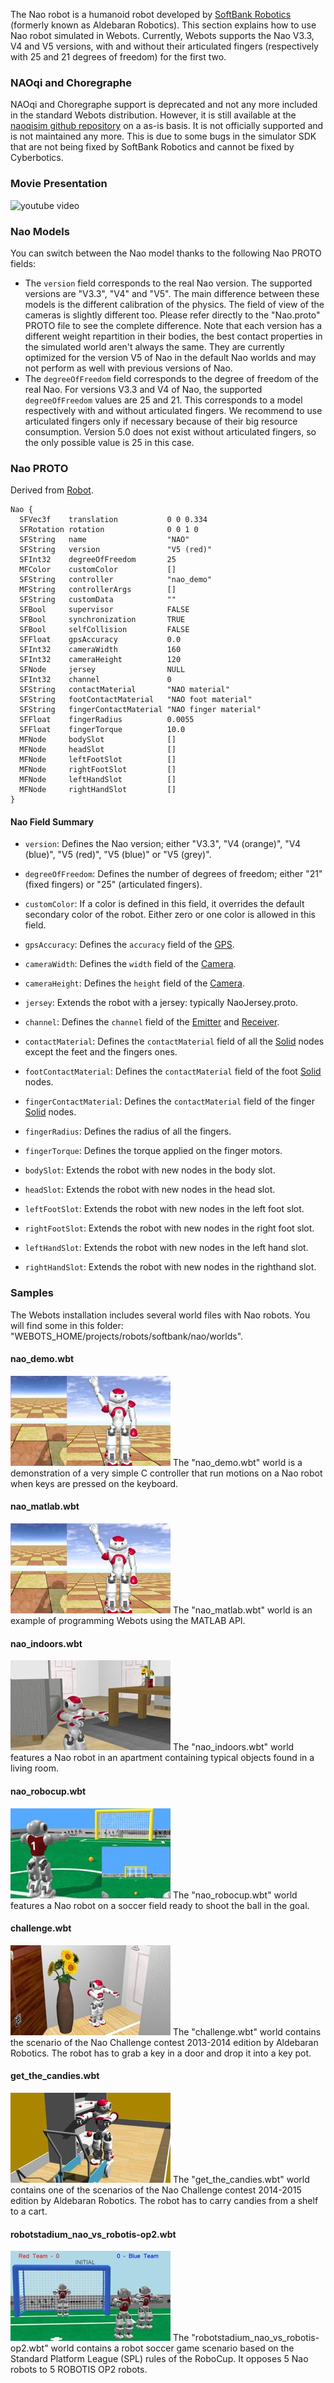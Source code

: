 The Nao robot is a humanoid robot developed by [SoftBank Robotics](https://www.softbankrobotics.com/) (formerly known as Aldebaran Robotics).
This section explains how to use Nao robot simulated in Webots.
Currently, Webots supports the Nao V3.3, V4 and V5 versions, with and without their articulated fingers (respectively with 25 and 21 degrees of freedom) for the first two.

### NAOqi and Choregraphe

NAOqi and Choregraphe support is deprecated and not any more included in the standard Webots distribution.
However, it is still available at the [naoqisim github repository](https://github.com/cyberbotics/naoqisim) on a as-is basis.
It is not officially supported and is not maintained any more.
This is due to some bugs in the simulator SDK that are not being fixed by SoftBank Robotics and cannot be fixed by Cyberbotics.

### Movie Presentation

![youtube video](https://www.youtube.com/watch?v=DDMky8PATKM)

### Nao Models

You can switch between the Nao model thanks to the following Nao PROTO fields:

- The `version` field corresponds to the real Nao version.
The supported versions are "V3.3", "V4" and "V5".
The main difference between these models is the different calibration of the physics.
The field of view of the cameras is slightly different too.
Please refer directly to the "Nao.proto" PROTO file to see the complete difference.
Note that each version has a different weight repartition in their bodies, the best contact properties in the simulated world aren't always the same.
They are currently optimized for the version V5 of Nao in the default Nao worlds and may not perform as well with previous versions of Nao.
- The `degreeOfFreedom` field corresponds to the degree of freedom of the real Nao.
For versions V3.3 and V4 of Nao, the supported `degreeOfFreedom` values are 25 and 21.
This corresponds to a model respectively with and without articulated fingers.
We recommend to use articulated fingers only if necessary because of their big resource consumption.
Version 5.0 does not exist without articulated fingers, so the only possible value is 25 in this case.

### Nao PROTO

Derived from [Robot](https://cyberbotics.com/doc/reference/robot).

```
Nao {
  SFVec3f    translation           0 0 0.334
  SFRotation rotation              0 0 1 0
  SFString   name                  "NAO"
  SFString   version               "V5 (red)"
  SFInt32    degreeOfFreedom       25
  MFColor    customColor           []
  SFString   controller            "nao_demo"
  MFString   controllerArgs        []
  SFString   customData            ""
  SFBool     supervisor            FALSE
  SFBool     synchronization       TRUE
  SFBool     selfCollision         FALSE
  SFFloat    gpsAccuracy           0.0
  SFInt32    cameraWidth           160
  SFInt32    cameraHeight          120
  SFNode     jersey                NULL
  SFInt32    channel               0
  SFString   contactMaterial       "NAO material"
  SFString   footContactMaterial   "NAO foot material"
  SFString   fingerContactMaterial "NAO finger material"
  SFFloat    fingerRadius          0.0055
  SFFloat    fingerTorque          10.0
  MFNode     bodySlot              []
  MFNode     headSlot              []
  MFNode     leftFootSlot          []
  MFNode     rightFootSlot         []
  MFNode     leftHandSlot          []
  MFNode     rightHandSlot         []
}
```

#### Nao Field Summary

- `version`: Defines the Nao version; either "V3.3", "V4 (orange)", "V4 (blue)", "V5 (red)", "V5 (blue)" or "V5 (grey)".

- `degreeOfFreedom`: Defines the number of degrees of freedom; either "21" (fixed fingers) or "25" (articulated fingers).

- `customColor`: If a color is defined in this field, it overrides the default secondary color of the robot.
Either zero or one color is allowed in this field.

- `gpsAccuracy`: Defines the `accuracy` field of the [GPS](https://cyberbotics.com/doc/reference/gps).

- `cameraWidth`: Defines the `width` field of the [Camera](https://cyberbotics.com/doc/reference/camera).

- `cameraHeight`: Defines the `height` field of the [Camera](https://cyberbotics.com/doc/reference/camera).

- `jersey`: Extends the robot with a jersey: typically NaoJersey.proto.

- `channel`: Defines the `channel` field of the [Emitter](https://cyberbotics.com/doc/reference/emitter) and [Receiver](https://cyberbotics.com/doc/reference/receiver).

- `contactMaterial`: Defines the `contactMaterial` field of all the [Solid](https://cyberbotics.com/doc/reference/solid) nodes except the feet and the fingers ones.

- `footContactMaterial`: Defines the `contactMaterial` field of the foot [Solid](https://cyberbotics.com/doc/reference/solid) nodes.

- `fingerContactMaterial`: Defines the `contactMaterial` field of the finger [Solid](https://cyberbotics.com/doc/reference/solid) nodes.

- `fingerRadius`: Defines the radius of all the fingers.

- `fingerTorque`: Defines the torque applied on the finger motors.

- `bodySlot`: Extends the robot with new nodes in the body slot.

- `headSlot`: Extends the robot with new nodes in the head slot.

- `leftFootSlot`: Extends the robot with new nodes in the left foot slot.

- `rightFootSlot`: Extends the robot with new nodes in the right foot slot.

- `leftHandSlot`: Extends the robot with new nodes in the left hand slot.

- `rightHandSlot`: Extends the robot with new nodes in the righthand slot.

### Samples

The Webots installation includes several world files with Nao robots.
You will find some in this folder: "WEBOTS\_HOME/projects/robots/softbank/nao/worlds".

#### nao\_demo.wbt

![nao_demo.wbt.png](images/nao/nao_demo.wbt.thumbnail.jpg) The "nao\_demo.wbt" world is a demonstration of a very simple C controller that run motions on a Nao robot when keys are pressed on the keyboard.

#### nao\_matlab.wbt

![nao_demo.wbt.png](images/nao/nao_demo.wbt.thumbnail.jpg) The "nao\_matlab.wbt" world is an example of programming Webots using the MATLAB API.

#### nao\_indoors.wbt

![nao_indoors.wbt.png](images/nao/nao_indoors.wbt.thumbnail.jpg) The "nao\_indoors.wbt" world features a Nao robot in an apartment containing typical objects found in a living room.

#### nao\_robocup.wbt

![nao_robocup.wbt.png](images/nao/nao_robocup.wbt.thumbnail.jpg) The "nao\_robocup.wbt" world features a Nao robot on a soccer field ready to shoot the ball in the goal.

#### challenge.wbt

![nao_challenge.wbt.png](images/nao/nao_challenge.wbt.thumbnail.jpg) The "challenge.wbt" world contains the scenario of the Nao Challenge contest 2013-2014 edition by Aldebaran Robotics.
The robot has to grab a key in a door and drop it into a key pot.

#### get\_the\_candies.wbt

![nao_get_the_candies.wbt.png](images/nao/nao_get_the_candies.wbt.thumbnail.jpg) The "get\_the\_candies.wbt" world contains one of the scenarios of the Nao Challenge contest 2014-2015 edition by Aldebaran Robotics.
The robot has to carry candies from a shelf to a cart.

#### robotstadium\_nao\_vs\_robotis-op2.wbt

![nao_vs_robotis-op2.wbt.png](images/nao/nao_vs_robotis-op2.wbt.thumbnail.jpg) The "robotstadium\_nao\_vs\_robotis-op2.wbt" world contains a robot soccer game scenario based on the Standard Platform League (SPL) rules of the RoboCup.
It opposes 5 Nao robots to 5 ROBOTIS OP2 robots.
